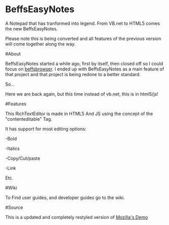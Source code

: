 # BeffsEasyNotes
A Notepad that has tranformed into legend. From VB.net to HTML5 comes the new BeffsEasyNotes. 


Please note this is being converted and all features of the previous version will come together along the way.

#About

BeffsEasyNotes started a while ago, first by itself, then closed off so I could focus on <a href="beffsbrowser.tk">beffsbrowser</a>.
I ended up with BeffsEasyNotes as a main feature of that project and that project is being redone to a better standard. 

So...

Here we are back again, but this time instead of vb.net, this is in html5/js!


#Features

This RichTextEditor is made in HTML5 And JS using the concept of the  "contenteditable" Tag. 

It has support for most editing options:

-Bold

-Italics

-Copy/Cut/paste

-Link

Etc.

#Wiki

To Find user guides, and developer guides go to the wiki.

#Source

This is a updated and completely restyled version of  <a href="https://developer.mozilla.org/en-US/docs/Web/Guide/HTML/Editable_content">Mozilla's Demo</a>

